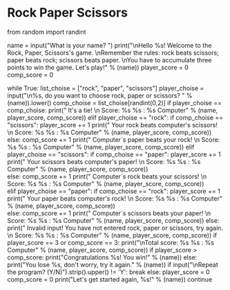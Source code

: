 # Rock Paper Scissors

from random import randint

name = input("What is your name? ")
print("\nHello %s! Welcome to the Rock, Paper, Scissors's game. \nRemember the rules: rock beats scissors; paper beats rock; scissors beats paper. \nYou have to accumulate three points to win the game. Let's play!" % (name))
player_score = 0
comp_score = 0  

while True:
    list_choise = ["rock", "paper", "scissors"]
    player_choise = input("\n%s, do you want to choose rock, paper or scissors? " % (name)).lower()
    comp_choise = list_choise[randint(0,2)]
    if player_choise == comp_choise:
        print("    It's a tie! \n    Score: %s %s : %s Computer" % (name, player_score, comp_score))
    elif player_choise == "rock":
        if comp_choise == "scissors":
            player_score += 1
            print("    Your rock beats computer's scissors! \n    Score: %s %s : %s Computer" % (name, player_score, comp_score))         
        else:
            comp_score += 1
            print("    Computer´s paper beats your rock! \n    Score: %s %s : %s Computer" % (name, player_score, comp_score))
    elif player_choise == "scissors":
        if comp_choise == "paper":
            player_score += 1
            print("    Your scissors beats computer's paper! \n    Score: %s %s : %s Computer" % (name, player_score, comp_score))            
        else:
            comp_score += 1
            print("    Computer´s rock beats your scissors! \n    Score: %s %s : %s Computer" % (name, player_score, comp_score))            
    elif player_choise == "paper":
        if comp_choise == "rock":
            player_score += 1
            print("    Your paper beats computer's rock! \n    Score: %s %s : %s Computer" % (name, player_score, comp_score))           
        else:
            comp_score += 1
            print("    Computer´s scissors beats your paper! \n    Score: %s %s : %s Computer" % (name, player_score, comp_score))
    else:
        print("    Invalid input! You have not entered rock, paper or scissors, try again. \n    Score: %s %s : %s Computer" % (name, player_score, comp_score))
    if player_score == 3 or comp_score == 3:
        print("\nTotal score: %s %s : %s Computer" % (name, player_score, comp_score))
        if player_score > comp_score:
            print("Congratulations %s! You win!" % (name))
        else:
            print("You lose %s, don't worry, try it again." % (name))
        if input("\nRepeat the program? (Y/N)").strip().upper() != 'Y':
            break
        else:
            player_score = 0
            comp_score = 0
            print("Let's get started again, %s!" % (name))
            continue
    



